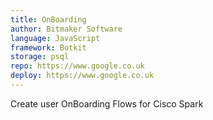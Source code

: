 ```yaml
---
title: OnBoarding
author: Bitmaker Software
language: JavaScript
framework: Botkit
storage: psql
repo: https://www.google.co.uk
deploy: https://www.google.co.uk
---
```


Create user OnBoarding Flows for Cisco Spark
